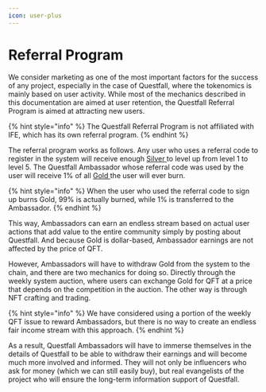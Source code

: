 ```yaml
---
icon: user-plus
---
```


# Referral Program

We consider marketing as one of the most important factors for the success of any project, especially in the case of Questfall, where the tokenomics is mainly based on user activity. While most of the mechanics described in this documentation are aimed at user retention, the Questfall Referral Program is aimed at attracting new users.

{% hint style="info" %}
The Questfall Referral Program is not affiliated with IFE, which has its own referral program.
{% endhint %}

The referral program works as follows. Any user who uses a referral code to register in the system will receive enough [Silver ](../assets/Silver-in-game.md)to level up from level 1 to level 5. The Questfall Ambassador whose referral code was used by the user will receive 1% of all [Gold ](../assets/gold-in-game.md)the user will ever burn.

{% hint style="info" %}
When the user who used the referral code to sign up burns Gold, 99% is actually burned, while 1% is transferred to the Ambassador.
{% endhint %}

This way, Ambassadors can earn an endless stream based on actual user actions that add value to the entire community simply by posting about Questfall. And because Gold is dollar-based, Ambassador earnings are not affected by the price of QFT.

However, Ambassadors will have to withdraw Gold from the system to the chain, and there are two mechanics for doing so. Directly through the weekly system auction, where users can exchange Gold for QFT at a price that depends on the competition in the auction. The other way is through NFT crafting and trading.

{% hint style="info" %}
We have considered using a portion of the weekly QFT issue to reward Ambassadors, but there is no way to create an endless fair income stream with this approach.
{% endhint %}

As a result, Questfall Ambassadors will have to immerse themselves in the details of Questfall to be able to withdraw their earnings and will become much more involved and informed. They will not only be influencers who ask for money (which we can still easily buy), but real evangelists of the project who will ensure the long-term information support of Questfall.
